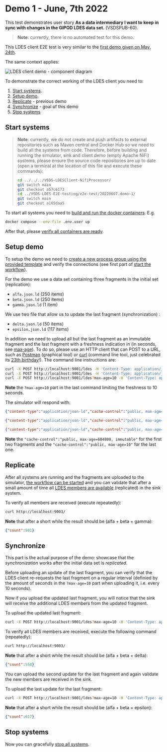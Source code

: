 # Demo 1 - June, 7th 2022

This test demonstrates user story **As a data intermediary I want to keep in sync with changes in the GIPOD LDES data set.** (VSDSPUB-60).

> **Note**: currently, there is no automated test for this demo.

This LDES client E2E test is very similar to the [first demo given on May, 24th](../20220524.demo-1/README.md).

The same context applies:

![LDES client demo - component diagram](https://www.plantuml.com/plantuml/png/ZLHDSzf03BtxLwXS2ZCaN7hgAGqaQLhQC86ScSKMU2VxuUvgxMOw-U_L6jkn0vqf5tjalQUd9uahJy9Hq0f6oyND6b8bqH1ag2rSG6frOKqTaEBWX1ub7wH9LSWGSgB2VvxDdAWk3vBoi0iUNMeDSVub8sU54YPINtZAbDpDvfykLZ7qz6Cvqy8JEWvjvssDou9pauGaAOJ_4PCaAtJUcZ5X99l2Q5E_Z2P9idxXDxsz-KrZBtLGWcnCkBjVFIoWYumuj9QwQ0lkdJZeM84xAT71M2ZcCu9aYR2t3exuEhT9gNAPvX3R5j9u86j11uvaWiI4bGo4cETfuxD6lMFn46DHnL9IRFlhPhDgcKMQOa7I7620s3khWVA1HRsEhsqmcN0luygwvxsorTRN7wR30I_Oqz7aJmBycn_5epi5lqEruHPvH3TZ6H-JjeMpANfV-zq7T_7OxpTHYlXCWoVkvqiXKcxffxoLRtbGEL4Kx4Hqli-qNdpdZay5_0eOa4dhPsJlqzwoxbkfy2moBlD0-BqfxJFMupYhcyycEfNzGtbKN8DvQNKmCkKLigOf_Pgy9id7HrJRHRUwFSDJXu8Gc1zSC6-UywT8kMQMY7qwutT_rHsIarYYhvdsLZ677wwvRpbXh95ocy7TpMRIy3-UuMyDBeBFcLYQJ9Oo2q8DLhGZQD9Fp6LtAlREdqCzdSoYEPkcvW3oNlxgOTtfNtRUzbqf9LRD5P-uqEb-0zQL-HZb_gL1nRlc2oLmMAWuLynw-EGAJSP_Oty1 'LDES client demo - component diagram')

To demonstrate the correct working of the LDES client you need to:

1. [Start systems](#start-systems).
2. [Setup demo](#setup-demo).
3. [Replicate](#replicate) - previous demo
4. [Synchronize](#synchronize) - goal of this demo
5. [Stop systems](#stop-systems)

## Start systems

> **Note**: currently, we do not create and push artifacts to external repositories such as Maven central and Docker Hub so we need to build all the systems from code. Therefore, before building and running the simulator, sink and client demo (empty Apache NiFi) systems, please ensure the source code repositories are up to date (open a terminal at the location of this file and execute these commands):
> ```bash
> cd ../../../VSDS-LDESClient-NifiProcessor/
> git switch main
> git checkout a57c6173
> cd ../VSDS-LDES-E2E-testing/e2e-test/20220607.demo-1/
> git switch main
> git checkout a165daa5
>```

To start all systems you need to [build and run the docker containers](../20220524.demo-1/README.md#start-docker-containers). E.g.

```bash
docker compose --env-file .env.user up
```

After that, please [verify all containers are ready](../20220524.demo-1/README.md#verify-docker-containers-are-started).

## Setup demo
To setup the demo we need to [create a new process group using the provided template](../20220524.demo-1/README.md#upload-nifi-workflow) and verify the connections (see first part of [start the workflow](../20220524.demo-1/README.md#start-the-workflow)).

For the demo we use a data set containing three fragments in the initial set (replication):
* `alfa.json.ld` (250 items)
* `beta.json.ld` (250 items)
* `gamma.json.ld` (1 item)

We use two file that allow us to update the last fragment (synchronization) :
* `delta.json.ld` (50 items)
* `epsilon.json.ld` (117 items)

In addition we need to upload all but the last fragment as an immutable fragment and the last fragment with a freshness indication in (in seconds, see [max-age](https://developer.mozilla.org/en-US/docs/Web/HTTP/Headers/Cache-Control#response_directives)). To do so, please use an HTTP client that can POST to a URL, such as [Postman](https://www.postman.com/) (graphical tool) or [curl](https://curl.se/) (command line tool, just celebrated its [23th birthday](https://daniel.haxx.se/blog/2021/03/20/curl-is-23-years-old-today/)!). The command line instructions are:
```bash
curl -X POST http://localhost:9001/ldes -H 'Content-Type: application/json-ld' -d '@data/gipod/initial/alfa.jsonld'
curl -X POST http://localhost:9001/ldes -H 'Content-Type: application/json-ld' -d '@data/gipod/initial/beta.jsonld'
curl -X POST http://localhost:9001/ldes?max-age=10 -H 'Content-Type: application/json-ld' -d '@data/gipod/initial/gamma.jsonld'
```

**Note** the `?max-age=10` part in the last command limiting the freshness to 10 seconds.

The simulator will respond with:
```json
{"content-type":"application/json-ld","cache-control":"public, max-age=604800, immutable","id":"/api/v1/ldes/mobility-hindrances?generatedAtTime=2022-05-20T09:58:15.867Z"}

{"content-type":"application/json-ld","cache-control":"public, max-age=604800, immutable","id":"/api/v1/ldes/mobility-hindrances?generatedAtTime=2022-05-25T10:22:45.82Z"}

{"content-type":"application/json-ld","cache-control":"public, max-age=10","id":"/api/v1/ldes/mobility-hindrances?generatedAtTime=2022-06-03T07:58:29.2Z"}
```

**Note** the `"cache-control":"public, max-age=604800, immutable"` for the first two fragments and the `"cache-control":"public, max-age=10"` for the last one.

## Replicate
After all systems are running and the fragments are uploaded to the simulator, [the workflow can be started](../20220524.demo-1/README.md#start-the-workflow) and you can validate that after a small amount of time all [LDES members are available](../20220524.demo-1/README.md#verify-ldes-members-received) (replicated) in the sink system.

To verify all members are received (execute repeatedly):
```bash
curl http://localhost:9003/
```
**Note** that after a short while the result should be (alfa + beta + gamma):
```json
{"count":501}
```

## Synchronize
This part is the actual purpose of the demo: showcase that the *synchronization* works after the initial data set is *replicated*.

Before uploading an update of the last fragment, you can verify that the LDES client re-requests the last fragment on a regular interval (definied by the amount of seconds in the `?max-age=10` part when uploading it, i.e. every 10 seconds).

Now if you upload the updated last fragment, you will notice that the sink will receive the additional LDES members from the updated fragment.

To upload the updated last fragment:
```bash
curl -X POST http://localhost:9001/ldes?max-age=10 -H 'Content-Type: application/json-ld' -d '@data/gipod/updates/delta.jsonld'
```

To verify all LDES members are received, execute the following command (repeatedly):
```bash
curl http://localhost:9003/
```
**Note** that after a short while the result should be (alfa + beta + delta):
```json
{"count":550}
```

You can upload the second update for the last fragment and again validate the new members are received in the sink.

To upload the last update for the last fragment:
```bash
curl -X POST http://localhost:9001/ldes?max-age=10 -H 'Content-Type: application/json-ld' -d '@data/gipod/updates/epsilon.jsonld'
```
**Note** that after a short while the result should be (alfa + beta + epsilon):
```json
{"count":617}
```

## Stop systems
Now you can gracefully [stop all systems](../20220524.demo-1/README.md#stop-docker-containers).
